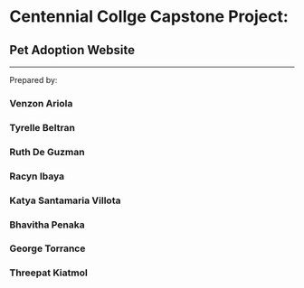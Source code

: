 # Centennial Collge Capstone Project:

## Pet Adoption Website

---

Prepared by:

### Venzon Ariola

### Tyrelle Beltran

### Ruth De Guzman

### Racyn Ibaya

### Katya Santamaria Villota

### Bhavitha Penaka

### George Torrance

### Threepat Kiatmol
